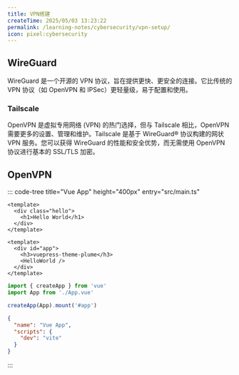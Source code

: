 ```yaml
---
title: VPN搭建
createTime: 2025/05/03 13:23:22
permalink: /learning-notes/cybersecurity/vpn-setup/
icon: pixel:cybersecurity
---
```


## WireGuard

WireGuard 是一个开源的 VPN 协议，旨在提供更快、更安全的连接。它比传统的 VPN 协议（如 OpenVPN 和 IPSec）更轻量级，易于配置和使用。

### Tailscale

<LinkCard icon="simple-icons:tailscale" href="https://tailscale.com/" title="tailscale" description="Tailscale makes creating software-defined networks easy: securely connecting users, services, and devices."></LinkCard>

OpenVPN 是虚拟专用网络 (VPN) 的热门选择，但与 Tailscale 相比，OpenVPN 需要更多的设置、管理和维护。Tailscale 是基于 WireGuard® 协议构建的网状 VPN 服务。您可以获得 WireGuard 的性能和安全优势，而无需使用 OpenVPN 协议进行基本的 SSL/TLS 加密。

## OpenVPN

::: code-tree title="Vue App" height="400px" entry="src/main.ts"
```vue title="src/components/HelloWorld.vue"
<template>
  <div class="hello">
    <h1>Hello World</h1>
  </div>
</template>
```

```vue title="src/App.vue"
<template>
  <div id="app">
    <h3>vuepress-theme-plume</h3>
    <HelloWorld />
  </div>
</template>
```

```ts title="src/main.ts"
import { createApp } from 'vue'
import App from './App.vue'

createApp(App).mount('#app')
```

```json title="package.json"
{
  "name": "Vue App",
  "scripts": {
    "dev": "vite"
  }
}
```
:::